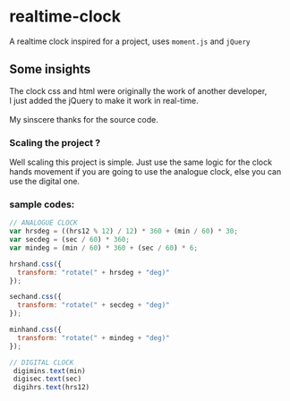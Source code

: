 # realtime-clock

 A realtime clock inspired for a project, uses `moment.js` and `jQuery`

 ## Some insights

 The clock css and html were originally the work of another developer,<br>
 I just added the jQuery to make it work in real-time.<br><br>
 My sinscere thanks for the source code.

 ### Scaling the project ?
 Well scaling this project is simple. Just use the same logic for the clock hands movement if you are going to use the analogue clock, else you can use the digital one.

 ### sample codes:
 ```javascript
 // ANALOGUE CLOCK
 var hrsdeg = ((hrs12 % 12) / 12) * 360 + (min / 60) * 30;
 var secdeg = (sec / 60) * 360;
 var mindeg = (min / 60) * 360 + (sec / 60) * 6;

 hrshand.css({
   transform: "rotate(" + hrsdeg + "deg)"
 });

 sechand.css({
   transform: "rotate(" + secdeg + "deg)"
 });

 minhand.css({
   transform: "rotate(" + mindeg + "deg)"
 });

 // DIGITAL CLOCK
  digimins.text(min)
  digisec.text(sec)
  digihrs.text(hrs12)
 ```
